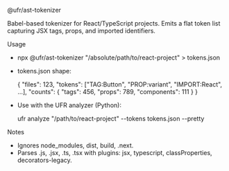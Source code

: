 @ufr/ast-tokenizer

Babel-based tokenizer for React/TypeScript projects. Emits a flat token list capturing JSX tags, props, and imported identifiers.

Usage

- npx @ufr/ast-tokenizer "/absolute/path/to/react-project" > tokens.json
- tokens.json shape:

  {
    "files": 123,
    "tokens": ["TAG:Button", "PROP:variant", "IMPORT:React", ...],
    "counts": { "tags": 456, "props": 789, "components": 111 }
  }

- Use with the UFR analyzer (Python):

  ufr analyze "/path/to/react-project" --tokens tokens.json --pretty

Notes

- Ignores node_modules, dist, build, .next.
- Parses .js, .jsx, .ts, .tsx with plugins: jsx, typescript, classProperties, decorators-legacy.

